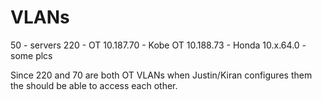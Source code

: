 # VLANs

50 - servers
220 - OT
10.187.70 - Kobe OT
10.188.73 - Honda
10.x.64.0 - some plcs

Since 220 and 70 are both OT VLANs when Justin/Kiran configures them the should be able to access each other.
